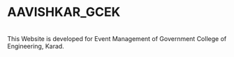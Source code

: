 # AAVISHKAR_GCEK
<br>
This Website is developed for Event Management of Government College of Engineering, Karad.

